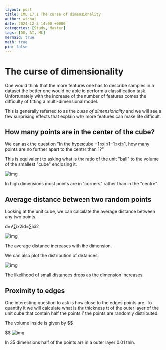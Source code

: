 ```yaml
---
layout: post
title: IML L7.1 The curse of dimensionality
author: wichai
date: 2024-12-3 14:00 +0000 
categories: [Study, Master]
tags: [DU, AI, ML]
mermaid: true
math: true
pin: false
---
```




# The curse of dimensionality

One would think that the more features one has to describe samples in a dataset the better one would be able to perform a classification task. Unfortunately with the increase of the number of features comes the difficulty of fitting a multi-dimensional model.

This is generally referred to as the *curse of dimensionality* and we will see a few surprising effects that explain why more features can make life difficult.



## How many points are in the center of the cube?

We can ask the question "In the hypercube −1≤xi≤1−1≤xi≤1, how many points are no further apart to the center than 1?"

This is equivalent to asking what is the ratio of the unit "ball" to the volume of the smallest "cube" enclosing it.

![img](https://miscada-ml-2324.notes.dmaitre.phyip3.dur.ac.uk/assets/presentations/curse-of-dimensionality/volumeRatio.png)

In high dimensions most points are in "corners" rather than in the "centre".





## Average distance between two random points

Looking at the unit cube, we can calculate the average distance between any two points.

d=√∑ix2id=∑ixi2

![img](https://miscada-ml-2324.notes.dmaitre.phyip3.dur.ac.uk/assets/presentations/curse-of-dimensionality/avdist.png)

The average distance increases with the dimension.



We can also plot the distribution of distances:

![img](https://miscada-ml-2324.notes.dmaitre.phyip3.dur.ac.uk/assets/presentations/curse-of-dimensionality/distDistr.png)

The likelihood of small distances drops as the dimension increases.



## Proximity to edges

One interesting question to ask is how close to the edges points are. To quantify it we will calculate what is the thickness tt of the outer layer of the unit cube that contain half the points if the points are randomly distributed.

The volume inside is given by
$$

$$
![img](https://miscada-ml-2324.notes.dmaitre.phyip3.dur.ac.uk/assets/presentations/curse-of-dimensionality/half-thickness.png)

In 35 dimensions half of the points are in a outer layer 0.01 thin.